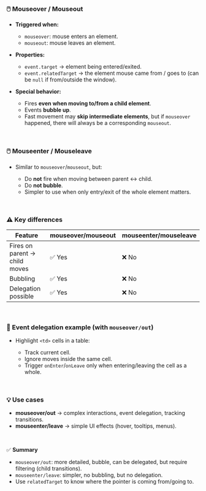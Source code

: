 
### 🖱️ Mouseover / Mouseout

* **Triggered when:**

  * `mouseover`: mouse enters an element.
  * `mouseout`: mouse leaves an element.

* **Properties:**

  * `event.target` → element being entered/exited.
  * `event.relatedTarget` → the element mouse came from / goes to (can be `null` if from/outside the window).

* **Special behavior:**

  * Fires **even when moving to/from a child element**.
  * Events **bubble up**.
  * Fast movement may **skip intermediate elements**, but if `mouseover` happened, there will always be a corresponding `mouseout`.

<br>

### 🖱️ Mouseenter / Mouseleave

* Similar to `mouseover`/`mouseout`, but:

  * Do **not** fire when moving between parent ↔ child.
  * Do **not bubble**.
  * Simpler to use when only entry/exit of the whole element matters.

<br>

### ⚠️ Key differences

| Feature                       | mouseover/mouseout | mouseenter/mouseleave |
| ----------------------------- | ------------------ | --------------------- |
| Fires on parent → child moves | ✅ Yes              | ❌ No                  |
| Bubbling                      | ✅ Yes              | ❌ No                  |
| Delegation possible           | ✅ Yes              | ❌ No                  |

<br>

### 🧩 Event delegation example (with `mouseover/out`)

* Highlight `<td>` cells in a table:

  * Track current cell.
  * Ignore moves inside the same cell.
  * Trigger `onEnter`/`onLeave` only when entering/leaving the cell as a whole.

<br>

### 💡 Use cases

* **mouseover/out** → complex interactions, event delegation, tracking transitions.
* **mouseenter/leave** → simple UI effects (hover, tooltips, menus).

<br>

✅ **Summary**

* `mouseover/out`: more detailed, bubble, can be delegated, but require filtering (child transitions).
* `mouseenter/leave`: simpler, no bubbling, but no delegation.
* Use `relatedTarget` to know where the pointer is coming from/going to.

